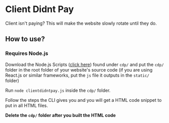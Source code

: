 # Client Didnt Pay
Client isn't paying? This will make the website slowly rotate until they do.

## How to use?
### Requires Node.js
Download the Node.js Scripts ([click here](https://raw.githubusercontent.com/kidsonfilms-python-rules/client-didnt-pay/master/cdp/clientdidntpay.js)) found under `cdp/` and put the `cdp/` folder in the root folder of your website's source code (if you are using React.js or similar frameworks, put the `js` file it outputs in the `static/` folder)

Run `node clientdidntpay.js` inside the `cdp/` folder.

Follow the steps the CLI gives you and you will get a HTML code snippet to put in all HTML files.

**Delete the `cdp/` folder after you built the HTML code**
